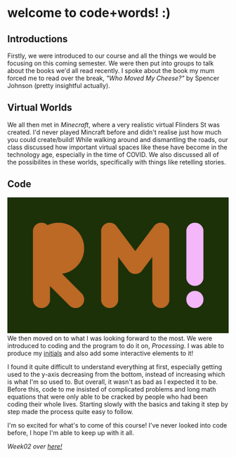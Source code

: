 # welcome to code+words! :) 

## Introductions

Firstly, we were introduced to our course and all the things we would be focusing on this coming semester. We were then put into groups to talk about the books we'd all read recently. I spoke about the book my mum forced me to read over the break, *"Who Moved My Cheese?"* by Spencer Johnson (pretty insightful actually). 

## Virtual Worlds

We all then met in *Minecraft*, where a very realistic virtual Flinders St was created. I'd never played Mincraft before and didn't realise just how much you could create/build! While walking around and dismantling the roads, our class discussed how important virtual spaces like these have become in the technology age, especially in the time of COVID. We also discussed all of the possibilites in these worlds, specifically with things like retelling stories.

## Code

![](intialsInteractive.jpg)
We then moved on to what I was looking forward to the most. We were introduced to coding and the program to do it on, *Processing*. I was able to produce my [initials](https://robymanlongat.github.io/c0dewords/week01/initialsInteractive) and also add some interactive elements to it! 

I found it quite difficult to understand everything at first, especially getting used to the y-axis decreasing from the bottom, instead of increasing which is what I'm so used to. But overall, it wasn't as bad as I expected it to be. Before this, code to me insisted of complicated problems and long math equations that were only able to be cracked by people who had been coding their whole lives. Starting slowly with the basics and taking it step by step made the process quite easy to follow.

I'm so excited for what's to come of this course! I've never looked into code before, I hope I'm able to keep up with it all.

*Week02 over [here!](https://robymanlongat.github.io/c0dewords/week02)*
